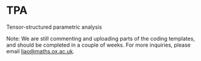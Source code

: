 TPA
===

Tensor-structured parametric analysis

Note: We are still commenting and uploading parts of the coding templates, and should be completed in a couple of weeks. For more inquiries, please email liao@maths.ox.ac.uk.